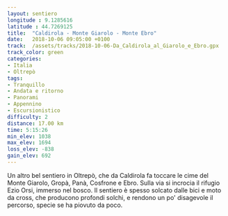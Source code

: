 ```yaml
---
layout: sentiero
longitude : 9.1285616
latitude : 44.7269125
title:  "Caldirola - Monte Giarolo - Monte Ebro"
date:   2018-10-06 09:05:00 +0100
track:  /assets/tracks/2018-10-06-Da_Caldirola_al_Giarolo_e_Ebro.gpx
track_color: green
categories:
- Italia
- Oltrepò
tags:
- Tranquillo
- Andata e ritorno
- Panorami
- Appennino
- Escursionistico
difficulty: 2
distance: 17.00 km
time: 5:15:26
min_elev: 1038
max_elev: 1694
loss_elev: -838
gain_elev: 692
---
```


Un altro bel sentiero in Oltrepò, che da Caldirola fa toccare le cime del Monte Giarolo, Gropà, Panà, Cosfrone e Ebro.
Sulla via si incrocia il rifugio Ezio Orsi, immerso nel bosco.
Il sentiero è spesso solcato dalle bici e moto da cross, che producono profondi solchi, e rendono un po' disagevole il percorso, specie se ha piovuto da poco.
